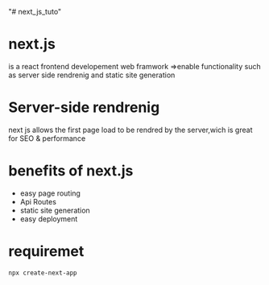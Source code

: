 "# next_js_tuto" 
# next.js
is a react frontend developement web framwork =>enable functionality such as server side rendrenig and static site generation

# Server-side rendrenig 
next js allows the first page load to be rendred by the server,wich is great for SEO & performance

# benefits of next.js
- easy page routing
- Api Routes
- static site generation
- easy deployment

# requiremet
```
npx create-next-app
```


